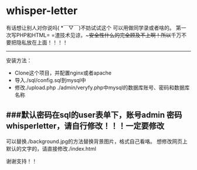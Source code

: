 # whisper-letter

有话想让别人对你说吗( *￣▽￣)不妨试试这个
可以用做同学录或者啥的。
第一次写PHP和HTML= =渣技术见谅，~~~安全性什么的完全顾及不上啊！所以~~千万不要把隐私放在上面！！！！

---
安装方法：
* Clone这个项目，并配置nginx或者apache
* 导入./sql/config.sql到mysql中
* 修改./upload.php ./admin/veryfy.php中mysql的数据库账号、密码和数据库名称

###默认密码在sql的user表单下，账号admin 密码whisperletter，请自行修改！！！一定要修改
---
可以替换./background.jpg的方法替换背景图片，格式自己看咯。
想修改网页上默认的文字的，请直接修改./index.html

谢谢支持！！

